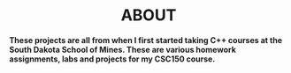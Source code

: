 <h1 style="text-align: center">ABOUT</h1>

#### These projects are all from when I first started taking C++ courses at the South Dakota School of Mines.  These are various homework assignments, labs and projects for my CSC150 course.